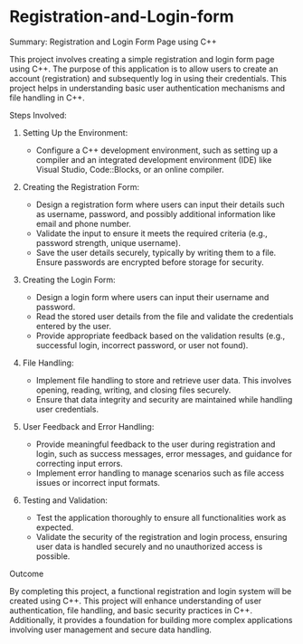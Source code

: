 # Registration-and-Login-form
 Summary: Registration and Login Form Page using C++

This project involves creating a simple registration and login form page using C++. The purpose of this application is to allow users to create an account (registration) and subsequently log in using their credentials. This project helps in understanding basic user authentication mechanisms and file handling in C++.

 Steps Involved:

1. Setting Up the Environment:
   - Configure a C++ development environment, such as setting up a compiler and an integrated development environment (IDE) like Visual Studio, Code::Blocks, or an online compiler.

2. Creating the Registration Form:
   - Design a registration form where users can input their details such as username, password, and possibly additional information like email and phone number.
   - Validate the input to ensure it meets the required criteria (e.g., password strength, unique username).
   - Save the user details securely, typically by writing them to a file. Ensure passwords are encrypted before storage for security.

3. Creating the Login Form:
   - Design a login form where users can input their username and password.
   - Read the stored user details from the file and validate the credentials entered by the user.
   - Provide appropriate feedback based on the validation results (e.g., successful login, incorrect password, or user not found).

4. File Handling:
   - Implement file handling to store and retrieve user data. This involves opening, reading, writing, and closing files securely.
   - Ensure that data integrity and security are maintained while handling user credentials.

5. User Feedback and Error Handling:
   - Provide meaningful feedback to the user during registration and login, such as success messages, error messages, and guidance for correcting input errors.
   - Implement error handling to manage scenarios such as file access issues or incorrect input formats.

6. Testing and Validation:
   - Test the application thoroughly to ensure all functionalities work as expected.
   - Validate the security of the registration and login process, ensuring user data is handled securely and no unauthorized access is possible.

 Outcome

By completing this project, a functional registration and login system will be created using C++. This project will enhance understanding of user authentication, file handling, and basic security practices in C++. Additionally, it provides a foundation for building more complex applications involving user management and secure data handling.
